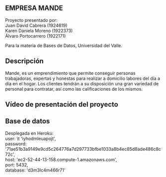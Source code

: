 
## EMPRESA MANDE 

Proyecto presentado por:
<br />Juan David Cabrera   (1924619)
<br />Karen Daniela Moreno  (1922373)
<br />Álvaro Portocarrero   (1922171)

Para la materia de Bases de Datos, Universidad del Valle.

## Descripción
Mande, es un emprendimiento que permite conseguir personas
trabajadoras, expertas y honestas para realizar a domicilio labores del día a día en el hogar.
Los clientes tendrán a su disposición una gran variedad de personal para contratar, así como 
las calificaciones de los mismos.

## Vídeo de presentación del proyecto

## Base de datos
Desplegada en Heroku:
<br />user: \t 'iyhodmleuapojt',
<br />password: '71ae51b3a9149e9cd5c264776a7d297733bfbe1033a8b4ec85d8ade486c8c72c',
<br />host:     'ec2-52-44-13-158.compute-1.amazonaws.com',
<br />port:      5432,
<br />database: 'd3m3lc4m466r71'
